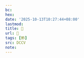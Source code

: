 ```yaml
---
bc:
hex:
date: '2025-10-13T10:27:44+08:00'
lastmod:
title: 􅗄
url: 􅗄
tags: [鮓]
src: DCCV
note:
---
```

